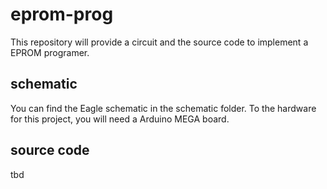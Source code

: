 # eprom-prog

This repository will provide a circuit and the source code to implement a EPROM programer.

## schematic

You can find the Eagle schematic in the schematic folder.
To the hardware for this project, you will need a Arduino MEGA board.

## source code

tbd


